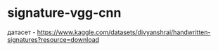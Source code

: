 # signature-vgg-cnn

датасет - https://www.kaggle.com/datasets/divyanshrai/handwritten-signatures?resource=download
